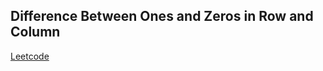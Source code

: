 ## Difference Between Ones and Zeros in Row and Column
[Leetcode](https://leetcode.com/problems/difference-between-ones-and-zeros-in-row-and-column)
